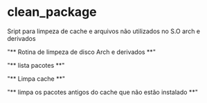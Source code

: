 # clean_package
Sript para limpeza de cache e arquivos não utilizados no S.O arch e derivados


"** Rotina de limpeza de disco Arch e derivados **"

"** lista pacotes **"

"** Limpa cache **"

"** limpa os pacotes antigos do cache que não estão instalado **"
